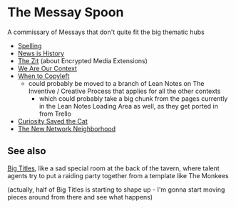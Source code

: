 # The Messay Spoon

A commissary of Messays that don't quite fit the big thematic hubs

- [Spelling](978ff8a3-3814-4825-9101-bb08ca7b23ae.md)
- [News is History](3e6b05c2-7cd7-40a3-b16f-35e81c844718.md)
- [The Zit](0522753d-04b6-453e-a9b2-6b0e5f2293a8.md) (about Encrypted Media Extensions)
- [We Are Our Context](c6903895-0180-4646-aca7-1bf15103d75d.md)
- [When to Copyleft](65e42b97-f695-45d0-a237-c27080a2a8ad.md)
  - could probably be moved to a branch of Lean Notes on The Inventive / Creative Process that applies for all the other contexts
    - which could probably take a big chunk from the pages currently in the Lean Notes Loading Area as well, as they get ported in from Trello
- [Curiosity Saved the Cat](8e42f4de-de95-4029-aa72-7eec38174653.md)
- [The New Network Neighborhood](8905d737-8f2a-4de7-a850-c1f2b04cd45e.md)

## See also

[Big Titles](e0fc507e-e5ec-4771-93ee-9b4d5bda3606.md), like a sad special room at the back of the tavern, where talent agents try to put a raiding party together from a template like The Monkees

(actually, half of Big Titles is starting to shape up - I'm gonna start moving pieces around from there and see what happens)
